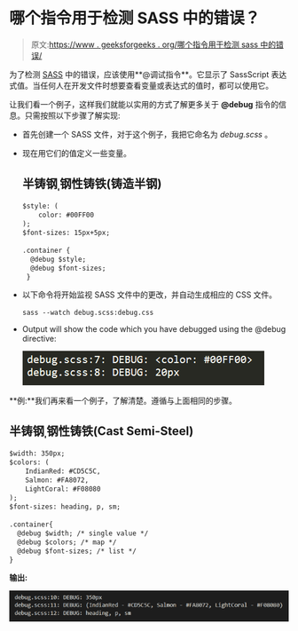# 哪个指令用于检测 SASS 中的错误？

> 原文:[https://www . geeksforgeeks . org/哪个指令用于检测 sass 中的错误/](https://www.geeksforgeeks.org/which-directive-is-used-to-detect-the-errors-in-sass/)

为了检测 [SASS](https://www.geeksforgeeks.org/sass-introduction/) 中的错误，应该使用**@调试指令**。它显示了 SassScript 表达式值。当任何人在开发文件时想要查看变量或表达式的值时，都可以使用它。

让我们看一个例子，这样我们就能以实用的方式了解更多关于 **@debug** 指令的信息。只需按照以下步骤了解实现:

*   首先创建一个 SASS 文件，对于这个例子，我把它命名为 *debug.scss* 。
*   现在用它们的值定义一些变量。

    ## 半铸钢ˌ钢性铸铁(铸造半钢)

    ```
    $style: (
        color: #00FF00
    );
    $font-sizes: 15px+5px;

    .container {
      @debug $style;
      @debug $font-sizes;
     }
    ```

*   以下命令将开始监视 SASS 文件中的更改，并自动生成相应的 CSS 文件。

    ```
    sass --watch debug.scss:debug.css
    ```

*   Output will show the code which you have debugged using the @debug directive:

    ![](img/176ac8483b54e0f32d177e9544336769.png)

**例:**我们再来看一个例子，了解清楚。遵循与上面相同的步骤。

## 半铸钢ˌ钢性铸铁(Cast Semi-Steel)

```
$width: 350px;
$colors: (
    IndianRed: #CD5C5C,
    Salmon: #FA8072,
    LightCoral: #F08080
);
$font-sizes: heading, p, sm;

.container{
  @debug $width; /* single value */
  @debug $colors; /* map */
  @debug $font-sizes; /* list */
}
```

**输出:**

![](img/3b05d189856605d1e940e129dbebbb76.png)